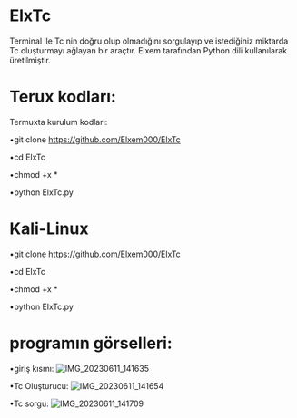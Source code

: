 # ElxTc
Terminal ile Tc nin doğru olup olmadığını sorgulayıp ve istediğiniz miktarda Tc oluşturmayı 
ağlayan bir araçtır. Elxem tarafından Python dili kullanılarak üretilmiştir.

# Terux kodları:
Termuxta kurulum kodları:

•git clone https://github.com/Elxem000/ElxTc

•cd ElxTc

•chmod +x *

•python ElxTc.py

# Kali-Linux 

•git clone 
https://github.com/Elxem000/ElxTc

•cd ElxTc

•chmod +x *

•python ElxTc.py

# programın görselleri:
•giriş kısmı:
![IMG_20230611_141635](https://github.com/Elxem000/ElxTc/assets/135558430/10069150-94d0-4ad8-8365-10230ce77e92)

•Tc Oluşturucu:
![IMG_20230611_141654](https://github.com/Elxem000/ElxTc/assets/135558430/eb55e9f6-f202-437d-8acd-a5a32086bf49)

•Tc sorgu:
![IMG_20230611_141709](https://github.com/Elxem000/ElxTc/assets/135558430/7540ddb7-da51-4869-9a8e-a5a55937741f)




